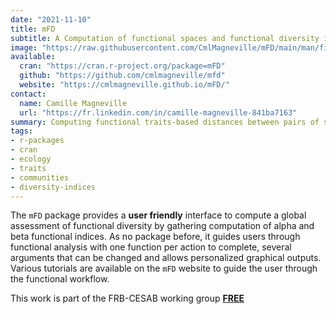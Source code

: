 ```yaml
---
date: "2021-11-10"
title: mFD
subtitle: A Computation of functional spaces and functional diversity indices
image: "https://raw.githubusercontent.com/CmlMagneville/mFD/main/man/figures/hexasticker_mFD.png"
available:
  cran: "https://cran.r-project.org/package=mFD"
  github: "https://github.com/cmlmagneville/mfd"
  website: "https://cmlmagneville.github.io/mFD/"
contact:
  name: Camille Magneville
  url: "https://fr.linkedin.com/in/camille-magneville-841ba7163"
summary: Computing functional traits-based distances between pairs of species for species gathered in assemblages allowing to build several functional spaces. The package includes different graphical outputs.
tags:
- r-packages
- cran
- ecology
- traits
- communities
- diversity-indices
---
```


The `mFD` package provides a **user friendly** interface to compute a global assessment of functional diversity by gathering computation of alpha and beta functional indices. As no package before, it guides users through functional analysis with one function per action to complete, several arguments that can be changed and allows personalized graphical outputs. Various tutorials are available on the `mFD` website to guide the user through the functional workflow.

This work is part of the FRB-CESAB working group [**FREE**](https://www.fondationbiodiversite.fr/en/the-frb-in-action/programs-and-projects/le-cesab/free/)
